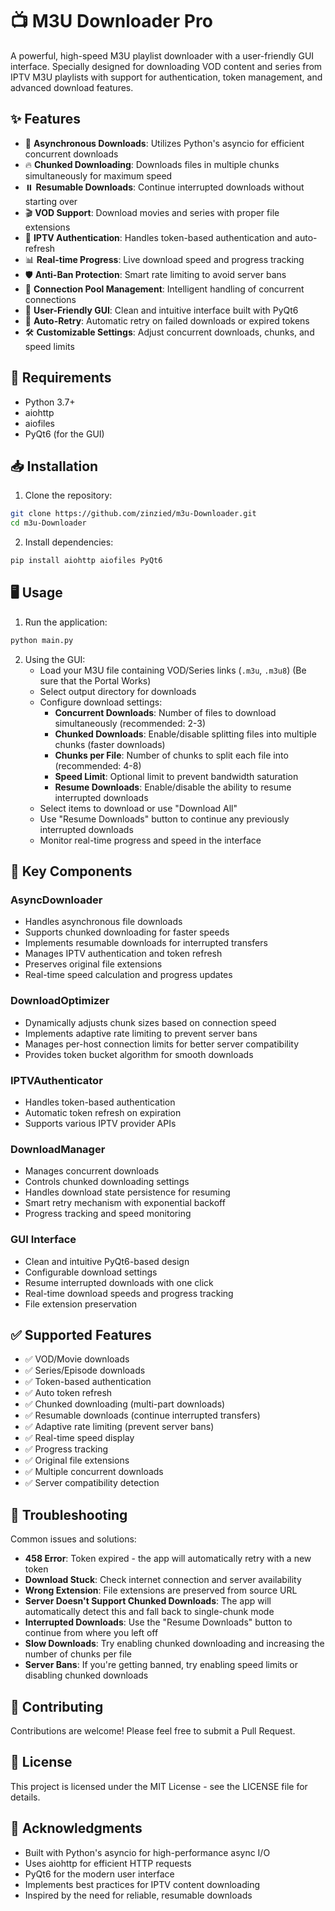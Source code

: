 # 📺 M3U Downloader Pro

A powerful, high-speed M3U playlist downloader with a user-friendly GUI interface. Specially designed for downloading VOD content and series from IPTV M3U playlists with support for authentication, token management, and advanced download features.

## ✨ Features

- 🚀 **Asynchronous Downloads**: Utilizes Python's asyncio for efficient concurrent downloads
- 🔥 **Chunked Downloading**: Downloads files in multiple chunks simultaneously for maximum speed
- ⏸️ **Resumable Downloads**: Continue interrupted downloads without starting over
- 🎬 **VOD Support**: Download movies and series with proper file extensions
- 🔐 **IPTV Authentication**: Handles token-based authentication and auto-refresh
- 📊 **Real-time Progress**: Live download speed and progress tracking
- 🛡️ **Anti-Ban Protection**: Smart rate limiting to avoid server bans
- 🎯 **Connection Pool Management**: Intelligent handling of concurrent connections
- 📱 **User-Friendly GUI**: Clean and intuitive interface built with PyQt6
- 🔄 **Auto-Retry**: Automatic retry on failed downloads or expired tokens
- 🛠️ **Customizable Settings**: Adjust concurrent downloads, chunks, and speed limits

## 🔧 Requirements

- Python 3.7+
- aiohttp
- aiofiles
- PyQt6 (for the GUI)

## 📥 Installation

1. Clone the repository:
```bash
git clone https://github.com/zinzied/m3u-Downloader.git
cd m3u-Downloader
```

2. Install dependencies:
```bash
pip install aiohttp aiofiles PyQt6
```

## 🖥️ Usage

1. Run the application:
```bash
python main.py
```

2. Using the GUI:
   - Load your M3U file containing VOD/Series links (`.m3u`, `.m3u8`) (Be sure that the Portal Works)
   - Select output directory for downloads
   - Configure download settings:
     - **Concurrent Downloads**: Number of files to download simultaneously (recommended: 2-3)
     - **Chunked Downloads**: Enable/disable splitting files into multiple chunks (faster downloads)
     - **Chunks per File**: Number of chunks to split each file into (recommended: 4-8)
     - **Speed Limit**: Optional limit to prevent bandwidth saturation
     - **Resume Downloads**: Enable/disable the ability to resume interrupted downloads
   - Select items to download or use "Download All"
   - Use "Resume Downloads" button to continue any previously interrupted downloads
   - Monitor real-time progress and speed in the interface

## 🧩 Key Components

### AsyncDownloader
- Handles asynchronous file downloads
- Supports chunked downloading for faster speeds
- Implements resumable downloads for interrupted transfers
- Manages IPTV authentication and token refresh
- Preserves original file extensions
- Real-time speed calculation and progress updates

### DownloadOptimizer
- Dynamically adjusts chunk sizes based on connection speed
- Implements adaptive rate limiting to prevent server bans
- Manages per-host connection limits for better server compatibility
- Provides token bucket algorithm for smooth downloads

### IPTVAuthenticator
- Handles token-based authentication
- Automatic token refresh on expiration
- Supports various IPTV provider APIs

### DownloadManager
- Manages concurrent downloads
- Controls chunked downloading settings
- Handles download state persistence for resuming
- Smart retry mechanism with exponential backoff
- Progress tracking and speed monitoring

### GUI Interface
- Clean and intuitive PyQt6-based design
- Configurable download settings
- Resume interrupted downloads with one click
- Real-time download speeds and progress tracking
- File extension preservation

## ✅ Supported Features

- ✅ VOD/Movie downloads
- ✅ Series/Episode downloads
- ✅ Token-based authentication
- ✅ Auto token refresh
- ✅ Chunked downloading (multi-part downloads)
- ✅ Resumable downloads (continue interrupted transfers)
- ✅ Adaptive rate limiting (prevent server bans)
- ✅ Real-time speed display
- ✅ Progress tracking
- ✅ Original file extensions
- ✅ Multiple concurrent downloads
- ✅ Server compatibility detection

## 🔧 Troubleshooting

Common issues and solutions:

- **458 Error**: Token expired - the app will automatically retry with a new token
- **Download Stuck**: Check internet connection and server availability
- **Wrong Extension**: File extensions are preserved from source URL
- **Server Doesn't Support Chunked Downloads**: The app will automatically detect this and fall back to single-chunk mode
- **Interrupted Downloads**: Use the "Resume Downloads" button to continue from where you left off
- **Slow Downloads**: Try enabling chunked downloading and increasing the number of chunks per file
- **Server Bans**: If you're getting banned, try enabling speed limits or disabling chunked downloads

## 🤝 Contributing

Contributions are welcome! Please feel free to submit a Pull Request.

## 📄 License

This project is licensed under the MIT License - see the LICENSE file for details.

## 🙏 Acknowledgments

- Built with Python's asyncio for high-performance async I/O
- Uses aiohttp for efficient HTTP requests
- PyQt6 for the modern user interface
- Implements best practices for IPTV content downloading
- Inspired by the need for reliable, resumable downloads
